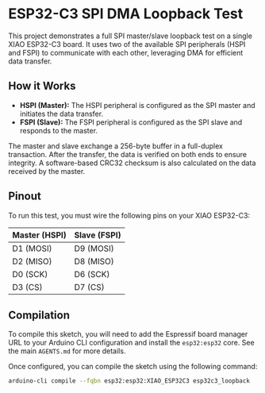 # ESP32-C3 SPI DMA Loopback Test

This project demonstrates a full SPI master/slave loopback test on a single XIAO ESP32-C3 board. It uses two of the available SPI peripherals (HSPI and FSPI) to communicate with each other, leveraging DMA for efficient data transfer.

## How it Works

-   **HSPI (Master):** The HSPI peripheral is configured as the SPI master and initiates the data transfer.
-   **FSPI (Slave):** The FSPI peripheral is configured as the SPI slave and responds to the master.

The master and slave exchange a 256-byte buffer in a full-duplex transaction. After the transfer, the data is verified on both ends to ensure integrity. A software-based CRC32 checksum is also calculated on the data received by the master.

## Pinout

To run this test, you must wire the following pins on your XIAO ESP32-C3:

| Master (HSPI) | Slave (FSPI) |
| :------------ | :----------- |
| D1 (MOSI)     | D9 (MOSI)    |
| D2 (MISO)     | D8 (MISO)    |
| D0 (SCK)      | D6 (SCK)     |
| D3 (CS)       | D7 (CS)      |

## Compilation

To compile this sketch, you will need to add the Espressif board manager URL to your Arduino CLI configuration and install the `esp32:esp32` core. See the main `AGENTS.md` for more details.

Once configured, you can compile the sketch using the following command:

```bash
arduino-cli compile --fqbn esp32:esp32:XIAO_ESP32C3 esp32c3_loopback
```
